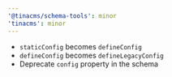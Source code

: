 ```yaml
---
'@tinacms/schema-tools': minor
'tinacms': minor
---
```


- `staticConfig` becomes `defineConfig` 
- `defineConfig` becomes `defineLegacyConfig`
- Deprecate `config` property in the schema